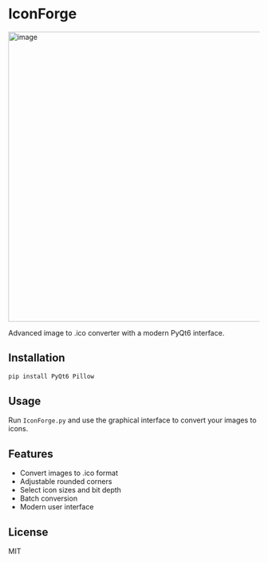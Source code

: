 # IconForge

<img width="840" height="582" alt="image" src="https://github.com/user-attachments/assets/c2e644d3-de97-4e9e-ab73-bced5dcf2dc7" />


Advanced image to .ico converter with a modern PyQt6 interface.

## Installation

```bash
pip install PyQt6 Pillow
```

## Usage

Run `IconForge.py` and use the graphical interface to convert your images to icons.

## Features

- Convert images to .ico format
- Adjustable rounded corners
- Select icon sizes and bit depth
- Batch conversion
- Modern user interface

## License

MIT
